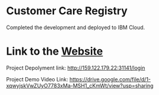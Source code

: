 # Customer Care Registry

Completed the development and deployed to IBM Cloud.
# Link to the [Website](http://159.122.179.22:31141/login)

Project Depolyment link: http://159.122.179.22:31141/login

Project Demo Video Link: https://drive.google.com/file/d/1-xqwyjskVwZUyO7783xMa-MSH1_cKmWt/view?usp=sharing


